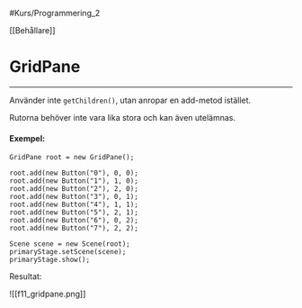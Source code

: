#Kurs/Programmering_2 

[[Behållare]]
# GridPane
***
Använder inte `getChildren()`, utan anropar en add-metod istället.

Rutorna behöver inte vara lika stora och kan även utelämnas.

#### Exempel:
```
GridPane root = new GridPane();

root.add(new Button("0"), 0, 0);
root.add(new Button("1"), 1, 0);
root.add(new Button("2"), 2, 0);
root.add(new Button("3"), 0, 1);
root.add(new Button("4"), 1, 1);
root.add(new Button("5"), 2, 1);
root.add(new Button("6"), 0, 2);
root.add(new Button("7"), 2, 2);

Scene scene = new Scene(root);
primaryStage.setScene(scene);
primaryStage.show();
```

Resultat:

![[f11_gridpane.png]]